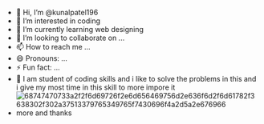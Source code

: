 - 👋 Hi, I’m @kunalpatel196
- 👀 I’m interested in coding
- 🌱 I’m currently learning web designing
- 💞️ I’m looking to collaborate on ...
- 📫 How to reach me ...
- 😄 Pronouns: ...
- ⚡ Fun fact: ...
- 🤩 I am student of coding skills and i like to solve the problems in this and i give my most time in this skill to more impore it
 ![68747470733a2f2f6d69726f2e6d656469756d2e636f6d2f6d61782f3638302f302a37513379765349765f7430696f4a2d5a2e676966](https://github.com/user-attachments/assets/76119490-6386-4ab0-a040-3389dd1a38dd)
- more and thanks 



<!---
kunalpatel196/kunalpatel196 is a ✨ special ✨ repository because its `README.md` (this file) appears on your GitHub profile.
You can click the Preview link to take a look at your changes.
--->
